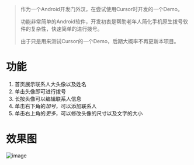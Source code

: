 > 作为一个Android开发门外汉，在尝试使用Cursor时开发的一个Demo。
> 
> 功能非常简单的Android软件，开发初衷是帮助老年人简化手机原生拨号软件的复杂性，快速简单的进行拨号。
> 
> 由于只是用来测试Cursor的一个Demo，后期大概率不再更新本项目。
> 
# 功能
1. 首页展示联系人大头像以及姓名
2. 单击头像即可进行拨号
3. 长按头像可以编辑联系人信息
4. 单击右下角的*加号*，可以添加联系人
5. 单击右上角的*更多*，可以修改头像的尺寸以及文字的大小
# 效果图
![image](https://github.com/user-attachments/assets/8d7ad28f-c7ac-4396-b4ec-0bab83fc2e77)
